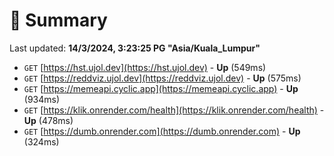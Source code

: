 # 📖 Summary
Last updated: **14/3/2024, 3:23:25 PG "Asia/Kuala_Lumpur"**

- `GET` [https://hst.ujol.dev](https://hst.ujol.dev) - **Up** (549ms)
- `GET` [https://reddviz.ujol.dev](https://reddviz.ujol.dev) - **Up** (575ms)
- `GET` [https://memeapi.cyclic.app](https://memeapi.cyclic.app) - **Up** (934ms)
- `GET` [https://klik.onrender.com/health](https://klik.onrender.com/health) - **Up** (478ms)
- `GET` [https://dumb.onrender.com](https://dumb.onrender.com) - **Up** (324ms)
